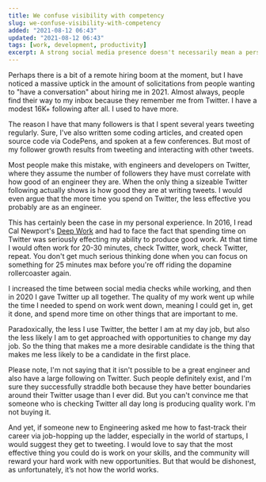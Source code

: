 ```yaml
---
title: We confuse visibility with competency
slug: we-confuse-visibility-with-competency
added: "2021-08-12 06:43"
updated: "2021-08-12 06:43"
tags: [work, development, productivity]
excerpt: A strong social media presence doesn't necessarily mean a person is any good at their job.
---
```


Perhaps there is a bit of a remote hiring boom at the moment, but I have noticed a massive uptick in the amount of solicitations from people wanting to "have a conversation" about hiring me in 2021. Almost always, people find their way to my inbox because they remember me from Twitter. I have a modest 16K+ following after all. I used to have more.

The reason I have that many followers is that I spent several years tweeting regularly. Sure, I've also written some coding articles, and created open source code via CodePens, and spoken at a few conferences. But most of my follower growth results from tweeting and interacting with other tweets. 

Most people make this mistake, with engineers and developers on Twitter, where they assume the number of followers they have must correlate with how good of an engineer they are. When the only thing a sizeable Twitter following actually shows is how good they are at writing tweets. I would even argue that the more time you spend on Twitter, the less effective you probably are as an engineer.

This has certainly been the case in my personal experience. In 2016, I read Cal Newport's [Deep Work](https://www.calnewport.com/books/deep-work/) and had to face the fact that spending time on Twitter was seriously effecting my ability to produce good work. At that time I would often work for 20-30 minutes, check Twitter, work, check Twitter, repeat. You don't get much serious thinking done when you can focus on something for 25 minutes max before you're off riding the dopamine rollercoaster again.

I increased the time between social media checks while working, and then in 2020 I gave Twitter up all together. The quality of my work went up while the time I needed to spend on work went down, meaning I could get in, get it done, and spend more time on other things that are important to me. 

Paradoxically, the less I use Twitter, the better I am at my day job, but also the less likely I am to get approached with opportunities to change my day job. So the thing that makes me a more desirable candidate is the thing that makes me less likely to be a candidate in the first place. 

Please note, I'm not saying that it isn't possible to be a great engineer and also have a large following on Twitter. Such people definitely exist, and I'm sure they successfully straddle both because they have better boundaries around their Twitter usage than I ever did. But you can't convince me that someone who is checking Twitter all day long is producing quality work. I'm not buying it. 

And yet, if someone new to Engineering asked me how to fast-track their career via job-hopping up the ladder, especially in the world of startups, I would suggest they get to tweeting. I would love to say that the most effective thing you could do is work on your skills, and the community will reward your hard work with new opportunities. But that would be dishonest, as unfortunately, it’s not how the world works.

